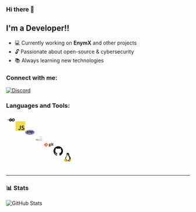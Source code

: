 ### Hi there 👋  

## I'm a Developer!!  

- 💻 Currently working on **EnymX** and other projects  
- 🔓 Passionate about open-source & cybersecurity  
- 📚 Always learning new technologies  

### Connect with me:  

[![Discord](https://img.shields.io/badge/Discord-Contact_Me-7289DA?logo=discord&style=for-the-badge)](https://discordapp.com/users/723892462275395674)  

### Languages and Tools:  

[<img align="left" alt="Go" width="26px" src="https://raw.githubusercontent.com/github/explore/93b317b068c0a177b6f8c16eff200b251a69ef64/topics/go/go.png" />][repos]  
[<img align="left" alt="JavaScript" width="26px" src="https://raw.githubusercontent.com/github/explore/80688e429a7d4ef2fca1e82350fe8e3517d3494d/topics/javascript/javascript.png" />][repos]  
[<img align="left" alt="PHP" width="26px" src="https://raw.githubusercontent.com/github/explore/8662cde40e2f67cc6c1b01aec62c36be8a60b5fc/topics/php/php.png" />][repos]  
[<img align="left" alt="MySQL" width="26px" src="https://raw.githubusercontent.com/github/explore/80688e429a7d4ef2fca1e82350fe8e3517d3494d/topics/mysql/mysql.png" />][repos]  
[<img align="left" alt="Git" width="26px" src="https://raw.githubusercontent.com/github/explore/80688e429a7d4ef2fca1e82350fe8e3517d3494d/topics/git/git.png" />][repos]  
[<img align="left" alt="GitHub" width="26px" src="https://raw.githubusercontent.com/github/explore/78df643247d429f6cc873026c0622819ad797942/topics/github/github.png" />][repos]  
[<img align="left" alt="Linux" width="26px" src="https://raw.githubusercontent.com/github/explore/05a6f4c574a32b6b2f04c2e589f6c82d9df46a5d/topics/linux/linux.png" />][repos]  

<br />  
<br />  

---

### 📊 Stats  

<img align="left" alt="GitHub Stats" src="https://github-readme-stats.vercel.app/api?username=AmpedWasTaken&show_icons=true&theme=github_dark&locale=en" />  

[repos]: https://github.com/Amped16?tab=repositories  
